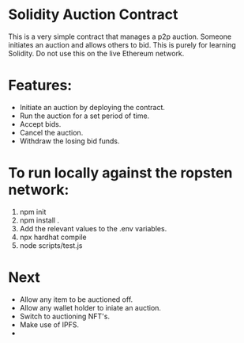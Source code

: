 # Solidity Auction Contract
This is a very simple contract that manages a p2p auction.
Someone initiates an auction and allows others to bid.
This is purely for learning Solidity.
Do not use this on the live Ethereum network.

# Features:
- Initiate an auction by deploying the contract.
- Run the auction for a set period of time.
- Accept bids.
- Cancel the auction.
- Withdraw the losing bid funds.

# To run locally against the ropsten network:
1. npm init
2. npm install .
3. Add the relevant values to the .env variables.
4. npx hardhat compile
5. node scripts/test.js

# Next
- Allow any item to be auctioned off.
- Allow any wallet holder to iniate an auction.
- Switch to auctioning NFT's.
- Make use of IPFS.
- 

